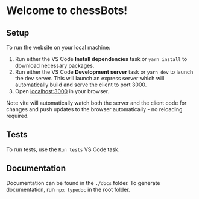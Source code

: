 # Welcome to chessBots!

## Setup

To run the website on your local machine:

1. Run either the VS Code **Install dependencies** task or `yarn install` to download necessary packages.
2. Run either the VS Code **Development server** task or `yarn dev` to launch the dev server. This will launch an express server which will automatically build and serve the client to port 3000.
3. Open [localhost:3000](http:/localhost:3000) in your browser.

Note vite will automatically watch both the server and the client code for changes and push updates to the browser automatically - no reloading required.

## Tests

To run tests, use the `Run tests` VS Code task.

## Documentation

Documentation can be found in the `./docs` folder. To generate documentation, run `npx typedoc` in the root folder.
